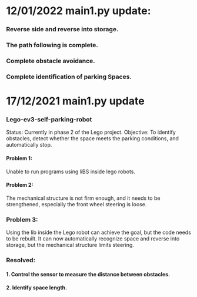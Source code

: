 # 12/01/2022 main1.py update: 
### Reverse side and reverse into storage.
### The path following is complete.
### Complete obstacle avoidance.
### Complete identification of parking Spaces.

# 17/12/2021 main1.py update
### Lego-ev3-self-parking-robot
Status: Currently in phase 2 of the Lego project.
Objective: To identify obstacles, detect whether the space meets the parking conditions, and automatically stop.
#### Problem 1: 
Unable to run programs using liBS inside lego robots.
#### Problem 2: 
The mechanical structure is not firm enough, and it needs to be strengthened, especially the front wheel steering is loose.
### Problem 3: 
Using the lib inside the Lego robot can achieve the goal, but the code needs to be rebuilt. It can now automatically recognize space and reverse into storage, but the mechanical structure limits steering.

### Resolved:
#### 1. Control the sensor to measure the distance between obstacles.
#### 2. Identify space length.
